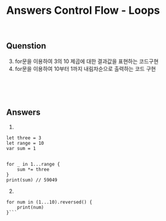 # Answers Control Flow - Loops

<br>

## Quenstion

3. for문을 이용하여 3의 10 제곱에 대한 결과값을 표현하는 코드구현 
2. for문을 이용하여 10부터 1까지 내림차순으로 출력하는 코드 구현

<br>
<br>
<br>

## Answers

1)
```
let three = 3
let range = 10
var sum = 1


for _ in 1...range {
    sum *= three
}
print(sum) // 59049
```
2)
```
for num in (1...10).reversed() {
    print(num)
}```